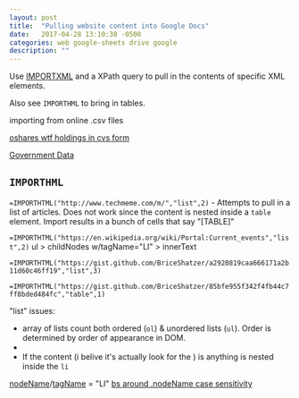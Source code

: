 ```yaml
---
layout: post
title:  "Pulling website content into Google Docs"
date:   2017-04-28 13:10:38 -0500
categories: web google-sheets drive google
description: ""
---
```


Use [IMPORTXML](https://support.google.com/docs/answer/3093342?hl=en) and a XPath query to pull in the contents of specific XML elements. 

Also see `IMPORTHML` to bring in tables. 


importing from online .csv files 

[oshares wtf holdings in cvs form](http://oshares.com/file/_updates/holdings/held_OUSA.csv)

[Government Data](https://catalog.data.gov/dataset?res_format=CSV)


## `IMPORTHML` 

`=IMPORTHTML("http://www.techmeme.com/m/","list",2)` - Attempts to pull in a list of articles. Does not work since the content is nested inside a `table` element. Import results in a bunch of cells that say "[TABLE]"

`=IMPORTHTML("https://en.wikipedia.org/wiki/Portal:Current_events","list",2)`
ul > childNodes w/tagName="LI" > innerText

`=IMPORTHTML("https://gist.github.com/BriceShatzer/a2920819caa666171a2b11d60c46ff19","list",3)`

`=IMPORTHTML("https://gist.github.com/BriceShatzer/85bfe955f342f4fb44c7ff8bded484fc","table",1)`


"list" issues:  
- array of lists count both ordered (`ol`) & unordered lists (`ul`). Order is determined by order of appearance in DOM.  
- 
- If the content (i belive it's actually look for the ) is anything is nested inside the `li` 


[nodeName](https://developer.mozilla.org/en-US/docs/Web/API/Node/nodeName)/[tagName](https://developer.mozilla.org/en-US/docs/Web/API/Element/tagName) = "LI" 
[bs around .nodeName case sensitivity](https://johnresig.com/blog/nodename-case-sensitivity/)


